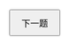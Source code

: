 <!DOCTYPE html>
<html lang="zh">
<head>
  <meta charset="UTF-8">
  <title>动态问卷 - 单题显示（从15题库中随机选12题，计算联动与交叉效应）</title>
  <style>
    /* 禁止页面滚动，并保证全屏显示，整体背景纯白 */
    html, body {
      margin: 0;
      padding: 0;
      overflow: hidden;
      width: 100%;
      height: 100%;
      font-family: Arial, sans-serif;
      background: #fff;
    }
    /* 容器区域 */
    #container {
      width: 100vw;
      height: 100vh;
      display: flex;
      flex-direction: column;
      justify-content: center;
      align-items: center;
      background: #fff;
      box-sizing: border-box;
      text-align: center;
      padding: 20px;
    }
    /* 问题显示区域，不要边框或阴影，保持简洁 */
    .question-box {
      background: #fff;
      padding: 20px;
      width: 80%;
      max-width: 600px;
      text-align: left;
      box-sizing: border-box;
    }
    .question-box h2 {
      font-size: 20px;
      margin: 0 0 15px 0;
    }
    .options {
      margin-top: 10px;
    }
    .option-label {
      display: block;
      margin-bottom: 10px;
      font-size: 16px;
    }
    /* 导航按钮区 */
    .nav-buttons {
      margin-top: 20px;
      display: flex;
      justify-content: space-between;
      width: 80%;
      max-width: 600px;
      box-sizing: border-box;
    }
    button {
      padding: 10px 20px;
      font-size: 16px;
      cursor: pointer;
    }
    /* 结果展示区域 */
    #resultContainer {
      margin-top: 20px;
      background: #fff;
      padding: 10px;
      max-width: 600px;
      width: 80%;
      text-align: left;
      box-sizing: border-box;
    }
  </style>
</head>
<body>
  <div id="container">
    <div id="questionContainer" class="question-box">
      <!-- 当前问题显示处 -->
    </div>
    <div class="nav-buttons">
      <button id="prevButton" style="display: none;">上一题</button>
      <button id="nextButton">下一题</button>
    </div>
    <div id="resultContainer" style="display: none;"></div>
  </div>
  
  <script>
    // Fisher-Yates 洗牌算法
    function shuffle(array) {
      for (let i = array.length - 1; i > 0; i--) {
        let j = Math.floor(Math.random() * (i + 1));
        [array[i], array[j]] = [array[j], array[i]];
      }
    }
    
    // 定义15道问卷题目（所有题目聚焦内在体验、思维方式、情感倾向，不涉及颜色、场景、视觉特征）
    const allQuestions = [
      {
        id: 1,
        questionText: "在独处静思时，你的内在体验更接近哪种状态？",
        options: [
          { optionText: "平和稳重，心如止水", geneWeights: { "PAX3": 0.25, "EDAR": 0.20, "MC1R": 0.15 } },
          { optionText: "理性冷静，深藏智慧", geneWeights: { "RUNX2": 0.20, "OCA2/HERC2": 0.25, "SLC24A5": 0.15 } },
          { optionText: "温暖活跃，充满朝气", geneWeights: { "TBX15": 0.20, "SOX9": 0.20, "BMP2": 0.15 } },
          { optionText: "内心矛盾，情感复杂", geneWeights: { "DCHS2": 0.20, "SLC45A2": 0.15, "GDF6": 0.15 } }
        ]
      },
      {
        id: 2,
        questionText: "面对未来的不确定性时，你更倾向于采取哪种应对策略？",
        options: [
          { optionText: "积极规划，提前筹备", geneWeights: { "RUNX2": 0.20, "EDAR": 0.15, "OCA2/HERC2": 0.15 } },
          { optionText: "顺其自然，信赖直觉", geneWeights: { "PAX3": 0.20, "SOX9": 0.15, "MC1R": 0.10 } },
          { optionText: "勇于突破，冒险探索", geneWeights: { "TBX15": 0.25, "SLC24A5": 0.10, "BMP2": 0.15 } },
          { optionText: "谨慎行事，稳扎稳打", geneWeights: { "DCHS2": 0.20, "SLC45A2": 0.15, "GDF6": 0.15 } }
        ]
      },
      {
        id: 3,
        questionText: "结束一天忙碌后，你通常采用何种方式放松身心？",
        options: [
          { optionText: "安静阅读，沉浸书香", geneWeights: { "RUNX2": 0.15, "EDAR": 0.20, "BMP2": 0.10 } },
          { optionText: "积极运动，释放能量", geneWeights: { "MC1R": 0.15, "SLC24A5": 0.20, "TBX15": 0.10 } },
          { optionText: "独自沉思，整理思绪", geneWeights: { "SLC45A2": 0.20, "OCA2/HERC2": 0.15, "GDF6": 0.10 } },
          { optionText: "与友交谈，分享心情", geneWeights: { "PAX3": 0.15, "SOX9": 0.20, "DCHS2": 0.10 } }
        ]
      },
      {
        id: 4,
        questionText: "面对重大决策时，你通常依赖哪种方式作出决定？",
        options: [
          { optionText: "依靠直觉，快速抉择", geneWeights: { "SOX9": 0.20, "EDAR": 0.15, "GDF6": 0.10 } },
          { optionText: "运用逻辑，仔细分析", geneWeights: { "RUNX2": 0.25, "TBX15": 0.15, "BMP2": 0.10 } },
          { optionText: "参考他人意见，群策群力", geneWeights: { "PAX3": 0.20, "MC1R": 0.15, "SLC24A5": 0.10 } },
          { optionText: "敢于冒险，尝试试错", geneWeights: { "DCHS2": 0.20, "SLC45A2": 0.15, "OCA2/HERC2": 0.10 } }
        ]
      },
      {
        id: 5,
        questionText: "在面对挑战和压力时，你的内在动力通常以何种方式表现？",
        options: [
          { optionText: "保持冷静，坚持不懈", geneWeights: { "TBX15": 0.20, "SOX9": 0.15, "EDAR": 0.10 } },
          { optionText: "乐观向上，积极转化", geneWeights: { "MC1R": 0.20, "OCA2/HERC2": 0.15, "SLC24A5": 0.10 } },
          { optionText: "深思熟虑，稳中求变", geneWeights: { "RUNX2": 0.20, "BMP2": 0.15, "SLC45A2": 0.10 } },
          { optionText: "果断行动，迎难而上", geneWeights: { "PAX3": 0.20, "DCHS2": 0.15, "GDF6": 0.10 } }
        ]
      },
      {
        id: 6,
        questionText: "你是否经常会突然获得灵感，找到解决问题的新思路？",
        options: [
          { optionText: "总是灵感不断，思路清晰", geneWeights: { "TBX15": 0.20, "EDAR": 0.15, "GDF6": 0.10 } },
          { optionText: "偶尔闪现新颖想法", geneWeights: { "RUNX2": 0.15, "SLC24A5": 0.20, "BMP2": 0.10 } },
          { optionText: "较少有灵感迸发", geneWeights: { "PAX3": 0.15, "MC1R": 0.20, "SOX9": 0.10 } },
          { optionText: "几乎依赖传统方法", geneWeights: { "DCHS2": 0.15, "SLC45A2": 0.20, "OCA2/HERC2": 0.10 } }
        ]
      },
      {
        id: 7,
        questionText: "在决策过程中，你更倾向于采用哪种思维方式？",
        options: [
          { optionText: "思维稳健，步调一致", geneWeights: { "RUNX2": 0.20, "EDAR": 0.15, "BMP2": 0.10 } },
          { optionText: "迅速决断，凭直觉判断", geneWeights: { "MC1R": 0.20, "TBX15": 0.15, "SLC24A5": 0.10 } },
          { optionText: "反复推敲，深思熟虑", geneWeights: { "PAX3": 0.20, "SOX9": 0.15, "GDF6": 0.10 } },
          { optionText: "思维波动，多变不定", geneWeights: { "DCHS2": 0.20, "SLC45A2": 0.15, "OCA2/HERC2": 0.10 } }
        ]
      },
      {
        id: 8,
        questionText: "对于新事物和未知领域，你通常持怎样的态度？",
        options: [
          { optionText: "主动探索，乐于尝试", geneWeights: { "TBX15": 0.20, "EDAR": 0.15, "SLC24A5": 0.10 } },
          { optionText: "偶尔尝试，但偏向保守", geneWeights: { "PAX3": 0.20, "MC1R": 0.15, "SLC45A2": 0.10 } },
          { optionText: "倾向稳定，鲜少冒险", geneWeights: { "RUNX2": 0.20, "OCA2/HERC2": 0.15, "BMP2": 0.10 } },
          { optionText: "极力避免风险，谨慎行事", geneWeights: { "DCHS2": 0.20, "SOX9": 0.15, "GDF6": 0.10 } }
        ]
      },
      {
        id: 9,
        questionText: "如果用一个抽象概念来代表你最核心的内在特质，你会选择哪种？",
        options: [
          { optionText: "坚守信念，持之以恒", geneWeights: { "RUNX2": 0.15, "EDAR": 0.20, "BMP2": 0.10 } },
          { optionText: "内敛智慧，深藏不露", geneWeights: { "PAX3": 0.15, "TBX15": 0.20, "SOX9": 0.10 } },
          { optionText: "生气勃勃，充满活力", geneWeights: { "MC1R": 0.15, "SLC24A5": 0.20, "OCA2/HERC2": 0.10 } },
          { optionText: "灵活多变，持续成长", geneWeights: { "DCHS2": 0.15, "SLC45A2": 0.20, "GDF6": 0.10 } }
        ]
      },
      {
        id: 10,
        questionText: "当面对困难时，你是否会自发找到新的解决方案？",
        options: [
          { optionText: "总能迅速破局，迎刃而解", geneWeights: { "TBX15": 0.20, "EDAR": 0.15, "OCA2/HERC2": 0.10 } },
          { optionText: "偶有新想法，能带来突破", geneWeights: { "PAX3": 0.20, "MC1R": 0.15, "SLC24A5": 0.10 } },
          { optionText: "较少依赖创新，偏好传统", geneWeights: { "RUNX2": 0.20, "SLC45A2": 0.15, "BMP2": 0.10 } },
          { optionText: "完全依赖传统方法，不轻易变动", geneWeights: { "DCHS2": 0.20, "SOX9": 0.15, "GDF6": 0.10 } }
        ]
      },
      {
        id: 11,
        questionText: "对于未来的发展，你希望自己的人生呈现怎样的进程？",
        options: [
          { optionText: "有条不紊，稳步前行", geneWeights: { "RUNX2": 0.15, "EDAR": 0.20, "BMP2": 0.10 } },
          { optionText: "不断突破，充满创新", geneWeights: { "PAX3": 0.15, "TBX15": 0.20, "SOX9": 0.10 } },
          { optionText: "深思熟虑，务实稳重", geneWeights: { "MC1R": 0.15, "SLC24A5": 0.20, "OCA2/HERC2": 0.10 } },
          { optionText: "迎接挑战，追求极致", geneWeights: { "DCHS2": 0.15, "SLC45A2": 0.20, "GDF6": 0.10 } }
        ]
      },
      {
        id: 12,
        questionText: "将你的一段重要经历概括为一种内在体验，你认为它更像哪种过程？",
        options: [
          { optionText: "庄重严肃，充满仪式感", geneWeights: { "RUNX2": 0.20, "EDAR": 0.15, "TBX15": 0.10 } },
          { optionText: "温和流畅，令人共鸣", geneWeights: { "PAX3": 0.20, "MC1R": 0.15, "SOX9": 0.10 } },
          { optionText: "神秘复杂，引人深思", geneWeights: { "DCHS2": 0.20, "SLC45A2": 0.15, "OCA2/HERC2": 0.10 } },
          { optionText: "孤立自省，深思熟虑", geneWeights: { "GDF6": 0.20, "BMP2": 0.15, "SLC24A5": 0.10 } }
        ]
      },
      // 以下三题为新增，总共15题
      {
        id: 13,
        questionText: "在与他人交流时，你更倾向于展现哪种内在品质？",
        options: [
          { optionText: "自信果敢", geneWeights: { "KITLG": 0.20, "TYR": 0.15, "PAX3": 0.10 } },
          { optionText: "温柔体贴", geneWeights: { "IRF4": 0.20, "MC1R": 0.15, "BNC2": 0.10 } },
          { optionText: "明智理性", geneWeights: { "ASIP": 0.20, "MITF": 0.15, "SLC24A5": 0.10 } },
          { optionText: "独立创新", geneWeights: { "TYRP1": 0.20, "OCA2/HERC2": 0.15, "DCHS2": 0.10 } }
        ]
      },
      {
        id: 14,
        questionText: "如果你的个性能够以诗表达，你更认同哪种风格的诗句？",
        options: [
          { optionText: "激昂慷慨、气势磅礴", geneWeights: { "RUNX2": 0.15, "EDAR": 0.15, "KITLG": 0.10 } },
          { optionText: "柔情细腻、娓娓动听", geneWeights: { "PAX3": 0.15, "SOX9": 0.20, "IRF4": 0.10 } },
          { optionText: "简洁现代、直白真挚", geneWeights: { "TBX15": 0.15, "SLC45A2": 0.20, "MITF": 0.10 } },
          { optionText: "玄妙深邃、隐约含蓄", geneWeights: { "DCHS2": 0.15, "GDF6": 0.20, "TYR": 0.10 } }
        ]
      },
      {
        id: 15,
        questionText: "在人群中，你觉得自己最突出的内在特质是什么？",
        options: [
          { optionText: "卓越领导力", geneWeights: { "RUNX2": 0.20, "KITLG": 0.15, "TYRP1": 0.10 } },
          { optionText: "亲和力与温暖", geneWeights: { "PAX3": 0.20, "MC1R": 0.15, "ASIP": 0.10 } },
          { optionText: "独立思考和创新", geneWeights: { "TBX15": 0.20, "SOX9": 0.15, "MITF": 0.10 } },
          { optionText: "敏锐观察与洞察", geneWeights: { "DCHS2": 0.20, "SLC45A2": 0.15, "OCA2/HERC2": 0.10 } }
        ]
      }
    ];
    
    // 随机排列整个题库
    shuffle(allQuestions);
    // 从15道题目中随机选取12道作为此次问卷
    const questions = allQuestions.slice(0, 12);
    
    // 对每道题的选项进行随机排列
    questions.forEach(q => shuffle(q.options));
    
    // 用于存储用户答案的数组
    const userAnswers = new Array(questions.length).fill(null);
    let currentQuestionIndex = 0;
    
    // 渲染当前题目
    function renderCurrentQuestion() {
      const container = document.getElementById("questionContainer");
      container.innerHTML = "";
      const currentQ = questions[currentQuestionIndex];
      
      // 显示题号和题目文本
      const header = document.createElement("h2");
      header.textContent = `题目 ${currentQuestionIndex + 1}: ${currentQ.questionText}`;
      container.appendChild(header);
      
      // 显示选项
      const optionsDiv = document.createElement("div");
      optionsDiv.className = "options";
      currentQ.options.forEach((option, index) => {
        const label = document.createElement("label");
        label.className = "option-label";
        const radio = document.createElement("input");
        radio.type = "radio";
        radio.name = "question_" + currentQ.id;
        radio.value = index;
        if (userAnswers[currentQuestionIndex] === index) {
          radio.checked = true;
        }
        label.appendChild(radio);
        label.appendChild(document.createTextNode(" " + option.optionText));
        optionsDiv.appendChild(label);
      });
      container.appendChild(optionsDiv);
      updateNavButtons();
    }
    
    // 更新导航按钮显示
    function updateNavButtons() {
      const prevButton = document.getElementById("prevButton");
      const nextButton = document.getElementById("nextButton");
      prevButton.style.display = currentQuestionIndex > 0 ? "inline-block" : "none";
      nextButton.textContent = (currentQuestionIndex === questions.length - 1) ? "提交" : "下一题";
    }
    
    // 保存当前题目的答案
    function saveCurrentAnswer() {
      const radios = document.getElementsByName("question_" + questions[currentQuestionIndex].id);
      let selected = null;
      for (let radio of radios) {
        if (radio.checked) {
          selected = parseInt(radio.value);
          break;
        }
      }
      userAnswers[currentQuestionIndex] = selected;
    }
    
    // 联动与交叉效应计算函数
    function computeInteractionEffects(geneResults) {
      // 复制基础分数
      let adjustedResults = {};
      for (let gene in geneResults) {
        adjustedResults[gene] = geneResults[gene];
      }
      
      // 联动效应（Synergy）：若两个基因同时得分高，则额外加分；
      // 例如 PAX3 与 EDAR；MC1R 与 SLC24A5；TBX15 与 SOX9。
      const synergyRules = [
        { genes: ["PAX3", "EDAR"], factor: 0.1 },
        { genes: ["MC1R", "SLC24A5"], factor: 0.1 },
        { genes: ["TBX15", "SOX9"], factor: 0.1 }
      ];
      synergyRules.forEach(rule => {
        let bonus = rule.factor * Math.min(geneResults[rule.genes[0]] || 0, geneResults[rule.genes[1]] || 0);
        adjustedResults[rule.genes[0]] += bonus;
        adjustedResults[rule.genes[1]] += bonus;
      });
      
      // 交叉效应（Cross-effect）：例如 DCHS2 与 SLC45A2 的得分影响 GDF6
      const crossRules = [
        { genes: ["DCHS2", "SLC45A2"], target: "GDF6", factor: 0.05 }
      ];
      crossRules.forEach(rule => {
        let bonus = rule.factor * Math.min(geneResults[rule.genes[0]] || 0, geneResults[rule.genes[1]] || 0);
        adjustedResults[rule.target] += bonus;
      });
      
      return adjustedResults;
    }
    
    // 导航事件处理
    document.getElementById("prevButton").addEventListener("click", function() {
      saveCurrentAnswer();
      if (currentQuestionIndex > 0) {
        currentQuestionIndex--;
        renderCurrentQuestion();
      }
    });
    
    document.getElementById("nextButton").addEventListener("click", function() {
      saveCurrentAnswer();
      if (userAnswers[currentQuestionIndex] === null) {
        alert("请先选择一个选项！");
        return;
      }
      if (currentQuestionIndex < questions.length - 1) {
        currentQuestionIndex++;
        renderCurrentQuestion();
      } else {
        processSubmission();
      }
    });
    
    // 处理提交，计算基础得分，然后应用联动与交叉效应，显示最终“总基因型”
    function processSubmission() {
      let geneResults = {};
      const fullGeneList = [
        "PAX3", "EDAR", "MC1R", "RUNX2", "OCA2/HERC2", "SLC24A5",
        "TBX15", "SOX9", "BMP2", "DCHS2", "SLC45A2", "GDF6",
        "BNC2", "KITLG", "IRF4", "TYR", "TYRP1", "ASIP", "MITF"
      ];
      fullGeneList.forEach(gene => { geneResults[gene] = 0; });
      
      // 累加所有题目中所选选项的基因权重
      questions.forEach((q, qIndex) => {
        const answerIndex = userAnswers[qIndex];
        if (answerIndex !== null) {
          const selectedOption = q.options[answerIndex];
          for (const gene in selectedOption.geneWeights) {
            geneResults[gene] += selectedOption.geneWeights[gene];
          }
        }
      });
      
      // 根据联动和交叉效应函数对基础得分进行调整
      const finalGeneResults = computeInteractionEffects(geneResults);
      
      // 隐藏问卷区域和导航按钮
      document.getElementById("questionContainer").style.display = "none";
      document.querySelector(".nav-buttons").style.display = "none";
      
      // 显示结果：分别显示基础得分与调整后的“总基因型”
      const resultContainer = document.getElementById("resultContainer");
      let html = "<h2>问卷结果（总基因型）</h2>";
      html += "<h3>基础基因权重累计</h3><ul>";
      for (const gene in geneResults) {
        html += `<li>${gene}: ${geneResults[gene].toFixed(2)}</li>`;
      }
      html += "</ul>";
      html += "<h3>引入联动与交叉效应后的综合得分</h3><ul>";
      for (const gene in finalGeneResults) {
        html += `<li>${gene}: ${finalGeneResults[gene].toFixed(2)}</li>`;
      }
      html += "</ul>";
      
      resultContainer.innerHTML = html;
      resultContainer.style.display = "block";
    }
    
    // 初次渲染当前题目
    renderCurrentQuestion();
  <script>
  const geneDimensions = [
    { key: "extraversion", label: "外向性" },
    { key: "emotion_stability", label: "情绪稳定性" },
    { key: "novelty_seek", label: "新奇寻求" },
    { key: "responsibility", label: "责任感" },
    { key: "self_control", label: "自控力" },
    { key: "openness", label: "开放性" }
  ];

  // 联动/交叉效应规则
  const geneEffects = [
    {
      condition: (scores) => scores.extraversion > 70 && scores.novelty_seek > 70,
      type: "冒险家型",
      description: "你具有极强的冒险精神和探索欲望，喜欢尝试新鲜事物。"
    },
    {
      condition: (scores) => scores.responsibility > 80 && scores.emotion_stability > 80,
      type: "可靠型",
      description: "你非常可靠且情绪稳定，是团队的中坚力量。"
    },
    {
      condition: (scores) => scores.openness > 75 && scores.novelty_seek > 75,
      type: "创新型",
      description: "你有很强的创新意识和接受新事物的能力。"
    },
    {
      condition: (scores) => scores.self_control < 30 && scores.novelty_seek > 80,
      type: "自由浪漫型",
      description: "你崇尚自由，不喜欢被约束，追求独特体验。"
    },
    {
      condition: (scores) => scores.extraversion < 30 && scores.emotion_stability < 30,
      type: "内向敏感型",
      description: "你性格内向，情绪较敏感，喜欢安静的环境。"
    },
    // 可继续添加更多规则
  ];

  function getGeneType(normalizedScores) {
    let results = [];
    geneEffects.forEach(effect => {
      if (effect.condition(normalizedScores)) {
        results.push({ type: effect.type, description: effect.description });
      }
    });
    return results;
  }

  let tagScores = {};
  let askedIds = new Set();
  let currentQuestion = null;
  let selectedOptionIndex = null;
  let questionCount = 0;
  const maxQuestions = 12;
  let age = 25;
  let gender = "male";
  const sectionUserInfo = document.getElementById("sectionUserInfo");
  const sectionQuiz = document.getElementById("sectionQuiz");
  const sectionResult = document.getElementById("sectionResult");
  const qTextEl = document.getElementById("questionText");
  const optionsEl = document.getElementById("optionsContainer");
  const btnNext = document.getElementById("btnNext");
  const btnPrev = document.getElementById("btnPrev");
  const progressText = document.getElementById("progressText");
  const promptOutput = document.getElementById("promptOutput");
  const btnStart = document.getElementById("btnStart");
  const btnRestart = document.getElementById("btnRestart");
  const inputAge = document.getElementById("inputAge");
  const selectGender = document.getElementById("selectGender");
  const totalScoreText = document.getElementById("totalScoreText");
  const radarCanvas = document.getElementById("radarChart");
  const ctx = radarCanvas.getContext("2d");

  function selectOption(idx) {
    selectedOptionIndex = idx;
    Array.from(optionsEl.children).forEach((el, i) => {
      el.classList.toggle("selected", i === idx);
    });
    btnNext.disabled = false;
  }

  function renderQuestion(q) {
    currentQuestion = q;
    qTextEl.textContent = q.text;
    optionsEl.innerHTML = "";
    selectedOptionIndex = null;
    btnNext.disabled = true;
    btnPrev.disabled = questionCount <= 0;

    updatePageColor();

    for (let i = 0; i < q.options.length; i++) {
      const opt = document.createElement("div");
      opt.className = "option";
      opt.textContent = q.options[i].text;
      opt.onclick = () => selectOption(i);
      optionsEl.appendChild(opt);
    }
    progressText.textContent = `第 ${questionCount + 1} / ${maxQuestions} 题`;
  }

  function updatePageColor() {
    const score = tagScores.extraversion || 0;
    const intensity = Math.min(Math.abs(score) * 30, 255);
    document.body.style.backgroundColor = `rgb(${255 - intensity}, ${255 - intensity}, ${255})`;
    document.body.style.color = score < 0 ? '#333' : '#fff';
  }

  function showResult() {
    sectionQuiz.style.display = "none";
    sectionResult.style.display = "block";

    // 计算归一化分数0~100，保留一位小数
    const normalizedScores = geneDimensions.map(dim => {
      const raw = tagScores[dim.key] || 0;
      let norm = (raw + 8) / 16 * 100; // 0~100
      norm = Math.min(100, Math.max(0, norm));
      return +norm.toFixed(1);
    });
    // 将维度名和分数组合成对象，便于后续判定
    const scoreObj = {};
    geneDimensions.forEach((dim, idx) => {
      scoreObj[dim.key] = normalizedScores[idx];
    });

    // 总分 = 六维度平均，0~100，1位小数
    const totalScoreRaw = normalizedScores.reduce((a, b) => a + b, 0) / normalizedScores.length;
    const totalScore = totalScoreRaw.toFixed(1);
    totalScoreText.textContent = `总分: ${totalScore}`;

    // 画雷达图
    drawRadarChart(tagScores, age, gender);

    let prompt = `Age: ${age}, Gender: ${gender === "male" ? "Male" : "Female"}\n`;
    geneDimensions.forEach((dim, idx) => {
      prompt += `${dim.label}: ${normalizedScores[idx]} / 100\n`;
    });
    promptOutput.textContent = prompt.trim();

    // 展示复合基因型标签
    let prevGeneTypeDivs = sectionResult.querySelectorAll('.gene-type-result');
    prevGeneTypeDivs.forEach(div => div.remove()); // 清理旧结果

    const geneTypes = getGeneType(scoreObj);
    if (geneTypes.length) {
      geneTypes.forEach(t => {
        const div = document.createElement("div");
        div.className = "gene-type-result";
        div.innerHTML = `<b>${t.type}</b>：${t.description}`;
        sectionResult.appendChild(div);
      });
    } else {
      const div = document.createElement("div");
      div.className = "gene-type-result";
      div.innerHTML = `<b>普通型</b>：你的人格较为均衡。`;
      sectionResult.appendChild(div);
    }
  }

  function drawRadarChart(scores, age, gender) {
    // 画雷达图的代码（你的原始实现）
  }

  btnNext.onclick = () => {
    if (selectedOptionIndex === null) return;
    const selTags = currentQuestion.options[selectedOptionIndex].tags;
    for (let t in selTags) {
      tagScores[t] = (tagScores[t] || 0) + selTags[t];
    }
    askedIds.add(currentQuestion.id);
    questionCount++;
    const nextQ = questionPool[questionCount] || null;
    if (!nextQ) {
      showResult();
    } else {
      renderQuestion(nextQ);
    }
  };

  btnPrev.onclick = () => {
    questionCount--;
    const prevQ = questionPool[questionCount];
    if (!prevQ) return;
    renderQuestion(prevQ);
  };

  btnStart.onclick = () => {
    age = parseInt(inputAge.value);
    if (isNaN(age) || age < 0) {
      alert("请输入有效年龄（非负整数）");
      return;
    }
    gender = selectGender.value;
    tagScores = {};
    askedIds.clear();
    questionCount = 0;
    sectionUserInfo.style.display = "none";
    sectionResult.style.display = "none";
    sectionQuiz.style.display = "block";
    renderQuestion(questionPool[questionCount]);
  };

  btnRestart.onclick = () => {
    tagScores = {};
    askedIds.clear();
    questionCount = 0;
    sectionResult.style.display = "none";
    sectionQuiz.style.display = "none";
    sectionUserInfo.style.display = "block";
  };
</script>
</body>
</html>